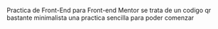 Practica de Front-End para Front-end Mentor
se trata de un codigo qr bastante minimalista
una practica sencilla para poder comenzar
